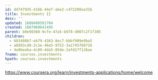 ```yaml
---
id: d4747935-416b-44ef-abe2-c472208aa31b
title: Investments II
desc: ''
updated: 1608408581704
created: 1607960641495
parent: b0e90360-9cfe-47a5-b978-d007c2f1f305
children:
  - 683498b7-eb79-4363-8ec7-bbbf909e9ba5
  - a8d93cd8-2c1e-46e5-9752-3a1745f60716
  - 4e0beeba-4c09-4da5-85de-2afd17f126ae
fname: courses.investments
hpath: courses.investments
---
```

<https://www.coursera.org/learn/investments-applications/home/welcome> 


